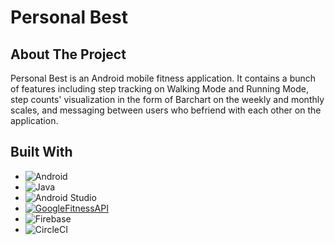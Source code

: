 # Personal Best

## About The Project
Personal Best is an Android mobile fitness application. It contains a bunch of features including step tracking on Walking Mode and Running Mode, step counts' visualization in the form of Barchart on the weekly and monthly scales, and messaging between users who befriend with each other on the application.

## Built With

* ![Android](https://img.shields.io/badge/Android-3DDC84?style=for-the-badge&logo=android&logoColor=white)
* ![Java](https://img.shields.io/badge/java-%23ED8B00.svg?style=for-the-badge&logo=java&logoColor=white)
* ![Android Studio](https://img.shields.io/badge/Android%20Studio-3DDC84.svg?style=for-the-badge&logo=android-studio&logoColor=white)
* [![GoogleFitnessAPI][GoogleFit]][GoogleFit-url]
* ![Firebase](https://img.shields.io/badge/Firebase-039BE5?style=for-the-badge&logo=Firebase&logoColor=white)
* ![CircleCI](https://img.shields.io/badge/circle%20ci-%23161616.svg?style=for-the-badge&logo=circleci&logoColor=white)


[GoogleFit]: https://img.shields.io/badge/GoogleFit-000000?style=for-the-badge&logo=google&logoColor=white
[GoogleFit-url]: https://developers.google.com/fit




